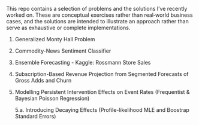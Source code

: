 This repo contains a selection of problems and the solutions I’ve recently worked on. These are conceptual exercises rather than real‑world business cases, and the solutions are intended to illustrate an approach rather than serve as exhaustive or complete implementations.

1. Generalized Monty Hall Problem
2. Commodity-News Sentiment Classifier
3. Ensemble Forecasting - Kaggle: Rossmann Store Sales
4. Subscription-Based Revenue Projection from Segmented Forecasts of Gross Adds and Churn
5. Modelling Persistent Intervention Effects on Event Rates (Frequentist & Bayesian Poisson Regression)

   5.a. Introducing Decaying Effects (Profile-likelihood MLE and Boostrap Standard Errors)
